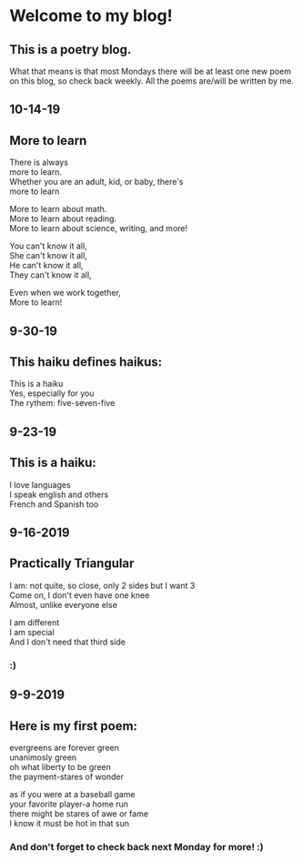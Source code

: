# Welcome to my blog!

## This is a poetry blog.
What that means is that most Mondays there will be at least one new poem on this blog, so check back weekly. All the poems are/will be written by me.
## 10-14-19
## More to learn

There is always  
more to learn.  
Whether you are an adult, kid, or baby, there's  
more to learn

More to learn about math.  
More to learn about reading.  
More to learn about science, writing, and more!  

You can't know it all,  
She can't know it all,  
He can't know it all,  
They can't know it all,  

Even when we work together,  
More to learn!




## 9-30-19
## This haiku defines haikus: 

This is a haiku  
Yes, especially for you  
The rythem: five-seven-five  


## 9-23-19
## This is a haiku:

I love languages  
I speak english and others  
French and Spanish too


## 9-16-2019
## Practically Triangular 

I am: not quite, so close, only 2 sides but I want 3  
Come on, I don't even have one knee   
Almost, unlike everyone else   

I am different   
I am special   
And I don't need that third side


### :)



## 9-9-2019
## Here is my first poem:


evergreens are forever green  
unanimosly green  
oh what liberty to be green  
the payment-stares of wonder  

as if you were at a baseball game  
your favorite player-a home run  
there might be stares of awe or fame  
I know it must be hot in that sun  


### And don't forget to check back next Monday for more! :)





